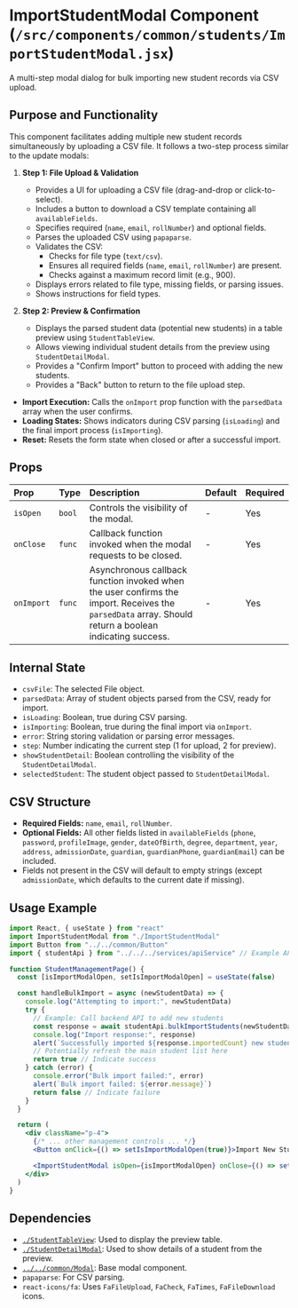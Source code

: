 # ImportStudentModal Component (`/src/components/common/students/ImportStudentModal.jsx`)

A multi-step modal dialog for bulk importing new student records via CSV upload.

## Purpose and Functionality

This component facilitates adding multiple new student records simultaneously by uploading a CSV file. It follows a two-step process similar to the update modals:

1.  **Step 1: File Upload & Validation**

    - Provides a UI for uploading a CSV file (drag-and-drop or click-to-select).
    - Includes a button to download a CSV template containing all `availableFields`.
    - Specifies required (`name`, `email`, `rollNumber`) and optional fields.
    - Parses the uploaded CSV using `papaparse`.
    - Validates the CSV:
      - Checks for file type (`text/csv`).
      - Ensures all required fields (`name`, `email`, `rollNumber`) are present.
      - Checks against a maximum record limit (e.g., 900).
    - Displays errors related to file type, missing fields, or parsing issues.
    - Shows instructions for field types.

2.  **Step 2: Preview & Confirmation**
    - Displays the parsed student data (potential new students) in a table preview using `StudentTableView`.
    - Allows viewing individual student details from the preview using `StudentDetailModal`.
    - Provides a "Confirm Import" button to proceed with adding the new students.
    - Provides a "Back" button to return to the file upload step.

- **Import Execution:** Calls the `onImport` prop function with the `parsedData` array when the user confirms.
- **Loading States:** Shows indicators during CSV parsing (`isLoading`) and the final import process (`isImporting`).
- **Reset:** Resets the form state when closed or after a successful import.

## Props

| Prop       | Type   | Description                                                                                                                                            | Default | Required |
| :--------- | :----- | :----------------------------------------------------------------------------------------------------------------------------------------------------- | :------ | :------- |
| `isOpen`   | `bool` | Controls the visibility of the modal.                                                                                                                  | -       | Yes      |
| `onClose`  | `func` | Callback function invoked when the modal requests to be closed.                                                                                        | -       | Yes      |
| `onImport` | `func` | Asynchronous callback function invoked when the user confirms the import. Receives the `parsedData` array. Should return a boolean indicating success. | -       | Yes      |

## Internal State

- `csvFile`: The selected File object.
- `parsedData`: Array of student objects parsed from the CSV, ready for import.
- `isLoading`: Boolean, true during CSV parsing.
- `isImporting`: Boolean, true during the final import via `onImport`.
- `error`: String storing validation or parsing error messages.
- `step`: Number indicating the current step (1 for upload, 2 for preview).
- `showStudentDetail`: Boolean controlling the visibility of the `StudentDetailModal`.
- `selectedStudent`: The student object passed to `StudentDetailModal`.

## CSV Structure

- **Required Fields:** `name`, `email`, `rollNumber`.
- **Optional Fields:** All other fields listed in `availableFields` (`phone`, `password`, `profileImage`, `gender`, `dateOfBirth`, `degree`, `department`, `year`, `address`, `admissionDate`, `guardian`, `guardianPhone`, `guardianEmail`) can be included.
- Fields not present in the CSV will default to empty strings (except `admissionDate`, which defaults to the current date if missing).

## Usage Example

```jsx
import React, { useState } from "react"
import ImportStudentModal from "./ImportStudentModal"
import Button from "../../common/Button"
import { studentApi } from "../../../services/apiService" // Example API service

function StudentManagementPage() {
  const [isImportModalOpen, setIsImportModalOpen] = useState(false)

  const handleBulkImport = async (newStudentData) => {
    console.log("Attempting to import:", newStudentData)
    try {
      // Example: Call backend API to add new students
      const response = await studentApi.bulkImportStudents(newStudentData)
      console.log("Import response:", response)
      alert(`Successfully imported ${response.importedCount} new students.`)
      // Potentially refresh the main student list here
      return true // Indicate success
    } catch (error) {
      console.error("Bulk import failed:", error)
      alert(`Bulk import failed: ${error.message}`)
      return false // Indicate failure
    }
  }

  return (
    <div className="p-4">
      {/* ... other management controls ... */}
      <Button onClick={() => setIsImportModalOpen(true)}>Import New Students</Button>

      <ImportStudentModal isOpen={isImportModalOpen} onClose={() => setIsImportModalOpen(false)} onImport={handleBulkImport} />
    </div>
  )
}
```

## Dependencies

- [`./StudentTableView`](./StudentTableView.md): Used to display the preview table.
- [`./StudentDetailModal`](./StudentDetailModal.md): Used to show details of a student from the preview.
- [`../../common/Modal`](../Modal.md): Base modal component.
- `papaparse`: For CSV parsing.
- `react-icons/fa`: Uses `FaFileUpload`, `FaCheck`, `FaTimes`, `FaFileDownload` icons.
